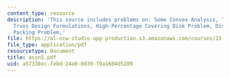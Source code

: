 ```yaml
---
content_type: resource
description: 'This source includes problems on: Some Convex Analysis, Truss Design,
  Truss Design Formulations, High-Percentage Covering Disk Problem, Diskand Spherical
  Packing Problem,'
file: https://ol-ocw-studio-app-production.s3.amazonaws.com/courses/15-094j-systems-optimization-models-and-computation-sma-5223-spring-2004/a57338ecfebd24a00d39f0a1604d5289_assn5.pdf
file_type: application/pdf
resourcetype: Document
title: assn5.pdf
uid: a57338ec-febd-24a0-0d39-f0a1604d5289
---
```

